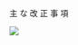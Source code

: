 主 な 改 正 事 項

![](https://www.nta.go.jp/tmp/129564ce-f5d3-47e9-b694-2806ed3f3e4d/images/e5c5ebf913a25bdeb1e5f6e711ad5a5cbd06e7f2e178d8516b0d529f703ccfd4.jpg)